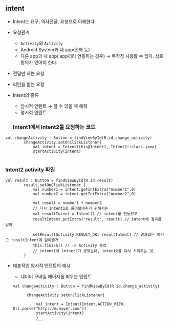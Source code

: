 ## intent

- Intent는 요구, 의사전달, 요청으로 이해한다.
- 요청관계
    - `Activity`와 `Activity`
    - Android System과 내 app(전화 등)
    - 다른 app과 내 app( app끼리 연동하는 경우) → 무작정 사용할 수 없다. 상호 합의가 있어야 한다.
    
    
- 전달만 하는 요청
- 리턴을 받는 요청
- Intent의 종류
    - 암시적 인텐트 → 할 수 있을 때 해줘
    - 명시적 인텐트
    
    
    
    
    ### Intent1에서 Intent2를 요청하는 코드
   
```
val changeActivity : Button = findViewById(R.id.change_activity)
        changeActivity.setOnClickListener{
            val intent = Intent(this@Intent1, Intent2::class.java)
            startActivity(intent)
            
```
            
  
  
  
  ### Intent2 activity 파일

```
val result : Button = findViewById(R.id.result)
        result.setOnClickListener {
            val number1 = intent.getIntExtra("number1",0)
            val number2 = intent.getIntExtra("number2",0)
            
            val result = number1 + number2
            // 다시 Intent1로 돌려보내주기 위해서는
            val resultIntent = Intent() // intent를 만들었고
            resultIntent.putExtra("result", result) // intent에 결과를 담아

            setResult(Activity.RESULT_OK, resultIntent) // 결과값은 이거고 resultIntent에 담아줄거
            this.finish() // -> Activity 종료
            // intent1에 intnet2가 쌓였는데, intent2를 다시 치워주는 것.
        }
 ```
        
        
* 대표적인 암시적 인텐트의 예시
    * 네이버 모바일 페이지를 띄우는 인텐트
    
  ```
  val changeActivity : Button = findViewById(R.id.change_activity)

        changeActivity.setOnClickListener{
           
            val intent = Intent(Intent.ACTION_VIEW, Uri.parse("http://m.naver.com"))
            startActivity(intent)
            }
            ```
